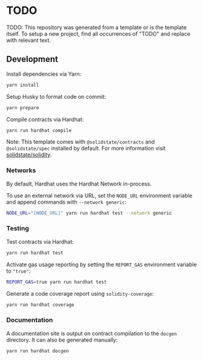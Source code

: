 # TODO

TODO: This repository was generated from a template or is the template itself. To setup a new project, find all occurrences of "TODO" and replace with relevant text.

## Development

Install dependencies via Yarn:

```bash
yarn install
```

Setup Husky to format code on commit:

```bash
yarn prepare
```

Compile contracts via Hardhat:

```bash
yarn run hardhat compile
```

Note: This template comes with `@solidstate/contracts` and `@solidstate/spec` installed by default. For more information visit [solidstate/solidity](https://github.com/solidstate-network/solidstate-solidity).

### Networks

By default, Hardhat uses the Hardhat Network in-process.

To use an external network via URL, set the `NODE_URL` environment variable and append commands with `--network generic`:

```bash
NODE_URL="[NODE_URL]" yarn run hardhat test --network generic
```

### Testing

Test contracts via Hardhat:

```bash
yarn run hardhat test
```

Activate gas usage reporting by setting the `REPORT_GAS` environment variable to `"true"`:

```bash
REPORT_GAS=true yarn run hardhat test
```

Generate a code coverage report using `solidity-coverage`:

```bash
yarn run hardhat coverage
```

### Documentation

A documentation site is output on contract compilation to the `docgen` directory. It can also be generated manually:

```bash
yarn run hardhat docgen
```
